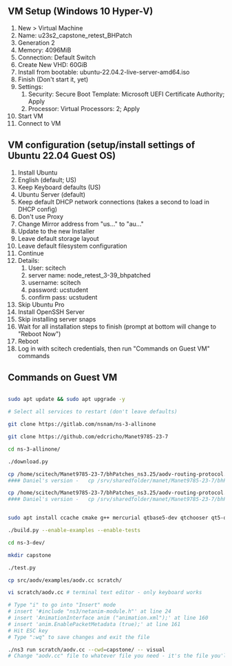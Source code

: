 ## VM Setup (Windows 10 Hyper-V)
1. New > Virtual Machine
2. Name: u23s2_capstone_retest_BHPatch
3. Generation 2
4. Memory: 4096MiB
5. Connection: Default Switch
6. Create New VHD: 60GiB
7. Install from bootable: ubuntu-22.04.2-live-server-amd64.iso
8. Finish (Don't start it, yet)
9. Settings:
	1. Security: Secure Boot Template: Microsoft UEFI Certificate Authority; Apply
	2. Processor: Virtual Processors: 2; Apply
10. Start VM
11. Connect to VM

## VM configuration (setup/install settings of Ubuntu 22.04 Guest OS)
1. Install Ubuntu
2. English (default; US)
3. Keep Keyboard defaults (US)
4. Ubuntu Server (default)
5. Keep default DHCP network connections (takes a second to load in DHCP config)
6. Don't use Proxy
7. Change Mirror address from "us..." to "au..."
8. Update to the new Installer
9. Leave default storage layout
10. Leave default filesystem configuration
11. Continue
12. Details:
	1. User: scitech
	2. server name: node_retest_3-39_bhpatched
	3. username: scitech
	4. password: ucstudent
	5. confirm pass: ucstudent
13. Skip Ubuntu Pro
14. Install OpenSSH Server
15. Skip installing server snaps
16. Wait for all installation steps to finish (prompt at bottom will change to "Reboot Now")
17. Reboot
18. Log in with scitech credentials, then run "Commands on Guest VM" commands

## Commands on Guest VM
```bash

sudo apt update && sudo apt upgrade -y

# Select all services to restart (don't leave defaults)

git clone https://gitlab.com/nsnam/ns-3-allinone

git clone https://github.com/edcricho/Manet9785-23-7

cd ns-3-allinone/

./download.py

cp /home/scitech/Manet9785-23-7/bhPatches_ns3.25/aodv-routing-protocol.cc ns-3-dev/src/aodv/model/aodv-routing-protocol.cc
#### Daniel's version -   cp /srv/sharedfolder/manet/Manet9785-23-7/bhPatches_ns3.25/aodv-routing-protocol.cc ns-3-dev/src/aodv/model/aodv-routing-protocol.cc #######

cp /home/scitech/Manet9785-23-7/bhPatches_ns3.25/aodv-routing-protocol.h ns-3-dev/src/aodv/model/aodv-routing-protocol.h
#### Daniel's version -   cp /srv/sharedfolder/manet/Manet9785-23-7/bhPatches_ns3.25/aodv-routing-protocol.h ns-3-dev/src/aodv/model/aodv-routing-protocol.h #######


sudo apt install ccache cmake g++ mercurial qtbase5-dev qtchooser qt5-qmake qtbase5-dev-tools -y

./build.py --enable-examples --enable-tests

cd ns-3-dev/

mkdir capstone

./test.py

cp src/aodv/examples/aodv.cc scratch/

vi scratch/aodv.cc # terminal text editor - only keyboard works

# Type "i" to go into "Insert" mode
# insert '#include "ns3/netanim-module.h"' at line 24
# insert 'AnimationInterface anim ("animation.xml");' at line 160
# insert 'anim.EnablePacketMetadata (true);' at line 161
# Hit ESC key
# Type ":wq" to save changes and exit the file

./ns3 run scratch/aodv.cc --cwd=capstone/ -- visual
# Change "aodv.cc" file to whatever file you need - it's the file you'll be working on (work on files inside the "scratch" directory)
```